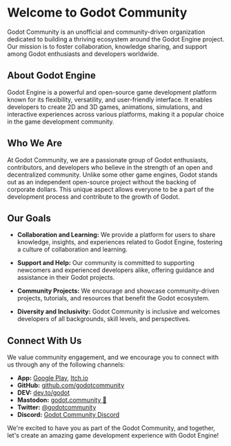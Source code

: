 # Welcome to Godot Community

Godot Community is an unofficial and community-driven organization dedicated to building a thriving ecosystem around the Godot Engine project. Our mission is to foster collaboration, knowledge sharing, and support among Godot enthusiasts and developers worldwide.

## About Godot Engine

Godot Engine is a powerful and open-source game development platform known for its flexibility, versatility, and user-friendly interface. It enables developers to create 2D and 3D games, animations, simulations, and interactive experiences across various platforms, making it a popular choice in the game development community.

## Who We Are

At Godot Community, we are a passionate group of Godot enthusiasts, contributors, and developers who believe in the strength of an open and decentralized community. Unlike some other game engines, Godot stands out as an independent open-source project without the backing of corporate dollars. This unique aspect allows everyone to be a part of the development process and contribute to the growth of Godot.

## Our Goals

- **Collaboration and Learning:** We provide a platform for users to share knowledge, insights, and experiences related to Godot Engine, fostering a culture of collaboration and learning.

- **Support and Help:** Our community is committed to supporting newcomers and experienced developers alike, offering guidance and assistance in their Godot projects.

- **Community Projects:** We encourage and showcase community-driven projects, tutorials, and resources that benefit the Godot ecosystem.

- **Diversity and Inclusivity:** Godot Community is inclusive and welcomes developers of all backgrounds, skill levels, and perspectives.

## Connect With Us

We value community engagement, and we encourage you to connect with us through any of the following channels:

- **App:** [Google Play](https://play.google.com/store/apps/details?id=community.godot.twa), [Itch.io](https://godotcommunity.itch.io/app)
- **GitHub:** [github.com/godotcommunity](https://github.com/godotcommunity)
- **DEV:** [dev.to/godot](https://dev.to/godot)
- **Mastodon:** [godot.community 🚀](https://mastodon.gamedev.place/@0)
- **Twitter:** [@godotcommunity](https://twitter.com/godotcommunity)
- **Discord:** [Godot Community Discord](https://discord.gg/UpbwRdtcv2)

We're excited to have you as part of the Godot Community, and together, let's create an amazing game development experience with Godot Engine!

